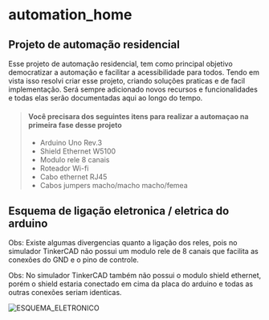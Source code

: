 # automation_home

## Projeto de automação residencial

Esse projeto de automação residencial, tem como principal objetivo democratizar a automação e facilitar a acessibilidade para todos.
Tendo em vista isso resolvi criar esse projeto, criando soluções praticas e de facil implementação.
Será sempre adicionado novos recursos e funcionalidades e todas elas serão documentadas aqui ao longo do tempo.

> #### Você precisara dos seguintes itens para realizar a automaçao na primeira fase desse projeto
>
> - Arduino Uno Rev.3
> - Shield Ethernet W5100
> - Modulo rele 8 canais
> - Roteador Wi-fi
> - Cabo ethernet RJ45
> - Cabos jumpers macho/macho macho/femea

## Esquema de ligação eletronica / eletrica do arduino

Obs: Existe algumas divergencias quanto a ligação dos reles, pois no simulador TinkerCAD não possui um modulo rele de 8 canais que facilita as conexões do GND e o pino de controle. 

Obs: No simulador TinkerCAD também não possui o modulo shield ethernet, porém o shield estaria conectado em cima da placa do arduino e todas as outras conexões seriam identicas.

![ESQUEMA_ELETRONICO](https://user-images.githubusercontent.com/42011737/116197144-b863ec80-a70a-11eb-8b39-4254fb4f7ec3.png)
